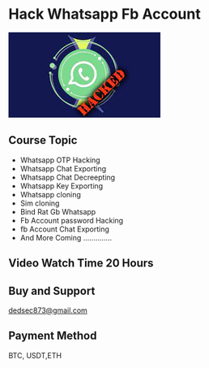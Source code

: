 
# Hack Whatsapp Fb Account
![Logo](1.jpg)
## Course Topic
- Whatsapp OTP Hacking
- Whatsapp Chat Exporting
- Whatsapp Chat Decreepting
- Whatsapp Key Exporting
- Whatsapp cloning
- Sim cloning
- Bind Rat Gb Whatsapp
- Fb Account password Hacking
- fb Account Chat Exporting
- And More Coming ..............

## Video Watch Time 20 Hours
## Buy and Support
dedsec873@gmail.com
## Payment Method
BTC, USDT,ETH

